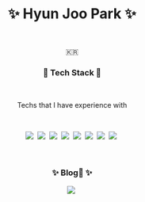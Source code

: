 <!-- ### Hi there 👋 -->

<!--
**prkhyu001/prkhyu001** is a ✨ _special_ ✨ repository because its `README.md` (this file) appears on your GitHub profile.

Here are some ideas to get you started:

- 🔭 I’m currently working on ...
- 🌱 I’m currently learning ...
- 👯 I’m looking to collaborate on ...
- 🤔 I’m looking for help with ...
- 💬 Ask me about ...
- 📫 How to reach me: ...
- 😄 Pronouns: ...
- ⚡ Fun fact: ...
-->

<h1 align="center">✨ Hyun Joo Park ✨</h3>&nbsp

<p align="center">🇰🇷</p>

<h3 align="center">🔭 Tech Stack 🔭</h3>&nbsp

<p align="center"> Techs that I have experience with </p>&nbsp

<p align="center">
  <img src="https://img.shields.io/badge/Python-3766AB?style=flat-square&logo=Python&logoColor=white"/></a>&nbsp 
  <img src="https://img.shields.io/badge/Java-007396?style=flat-square&logo=Java&logoColor=white"/></a>&nbsp 
  <img src="https://img.shields.io/badge/Javascript-ffb13b?style=flat-square&logo=javascript&logoColor=white"/></a>&nbsp 
  <img src="https://img.shields.io/badge/css-1572B6?style=flat-square&logo=css3&logoColor=white"/></a>&nbsp 
  <img src="https://img.shields.io/badge/Django-092E20?style=flat-square&logo=Django&logoColor=white"/></a>&nbsp 
  <img src="https://img.shields.io/badge/Mysql-E6B91E?style=flat-square&logo=MySql&logoColor=white"/></a>&nbsp 
  <img src="https://img.shields.io/badge/aws-333664?style=flat-square&logo=amazon-aws&logoColor=white"/></a>&nbsp 
  <img src="https://img.shields.io/badge/elasticsearch-005571?style=flat-square&logo=elasticsearch&logoColor=white"/></a>&nbsp 
</p>

<br>

<h3 align="center">✨ Blog💬 ✨</h3>

<div align="center" style="text-align:center">
    <a href="https://hyunjoo-the-prob-solver.tistory.com/"><img src="https://img.shields.io/badge/Tech%20Blog-11B48A?style=flat-square&logo=Vimeo&logoColor=white&link=https://blog.naver.com/prkhyu001/222788595356"/></a>&nbsp
</div>
  
<br>

<!-- <h3 align="center"> 📫 Me 📫 </h3>
<p align="center">
  <a href="https://www.instagram.com/hjoo_park/"><img src="https://img.shields.io/badge/Instagram-E4405F?style=flat-square&logo=Instagram&logoColor=white&link=https://www.instagram.com/hjoo_park/"/></a>&nbsp
  <a href="mailto:mdlhyunjoo@gmail.com"><img src="https://img.shields.io/badge/Gmail-d14836?style=flat-square&logo=Gmail&logoColor=white&link=mdlhyunjoo@gmail.com"/></a>
</p> -->

<br>

